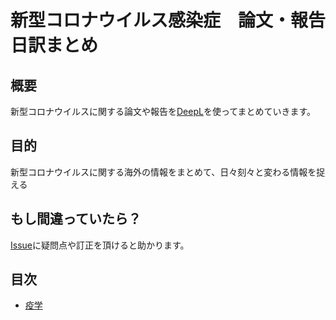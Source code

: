 # 新型コロナウイルス感染症　論文・報告　日訳まとめ

## 概要
新型コロナウイルスに関する論文や報告を[DeepL](https://www.deepl.com/en/translator)を使ってまとめていきます。

## 目的
新型コロナウイルスに関する海外の情報をまとめて、日々刻々と変わる情報を捉える

## もし間違っていたら？
[Issue](https://github.com/azamiya/covid-report-summary/issues)に疑問点や訂正を頂けると助かります。

## 目次

- [疫学](https://azamiya.github.io/covid-report-summary/epidemiology/)
